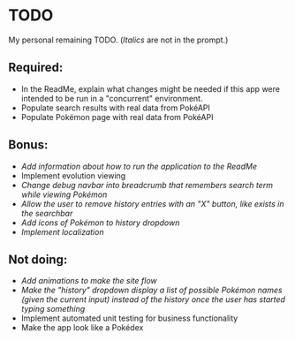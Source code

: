 # TODO
My personal remaining TODO.
(*Italics* are not in the prompt.)

## Required:
- In the ReadMe, explain what changes might be needed if this app were intended to be run in a "concurrent" environment.
- Populate search results with real data from PokéAPI
- Populate Pokémon page with real data from PokéAPI

## Bonus:
- *Add information about how to run the application to the ReadMe*
- Implement evolution viewing
- *Change debug navbar into breadcrumb that remembers search term while viewing Pokémon*
- *Allow the user to remove history entries with an "X" button, like exists in the searchbar*
- *Add icons of Pokémon to history dropdown*
- *Implement localization*

## Not doing:
- *Add animations to make the site flow*
- *Make the "history" dropdown display a list of possible Pokémon names (given the current input) instead of the history once the user has started typing something*
- Implement automated unit testing for business functionality
- Make the app look like a Pokédex
